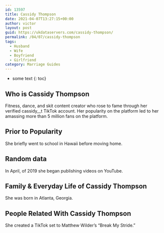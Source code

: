 ```yaml
---
id: 13597
title: Cassidy Thompson
date: 2021-04-07T13:27:15+00:00
author: victor
layout: post
guid: https://ukdataservers.com/cassidy-thompson/
permalink: /04/07/cassidy-thompson
tags:
  - Husband
  - Wife
  - Boyfriend
  - Girlfriend
category: Marriage Guides
---
```


* some text
{: toc}


## Who is Cassidy Thompson



Fitness, dance, and skit content creator who rose to fame through her verified cassidy__t TikTok account. Her popularity on the platform led to her amassing more than 5 million fans on the platform.

                
                
                
## Prior to Popularity



She briefly went to school in Hawaii before moving home.

                
                
                
## Random data



In April, of 2019 she began publishing videos on YouTube.

                
                
                
## Family & Everyday Life of Cassidy Thompson



She was born in Atlanta, Georgia. 

                
                
                
## People Related With Cassidy Thompson



She created a TikTok set to Matthew Wilder&#8217;s &#8220;Break My Stride.&#8221; 

                
              
            
          
          
          